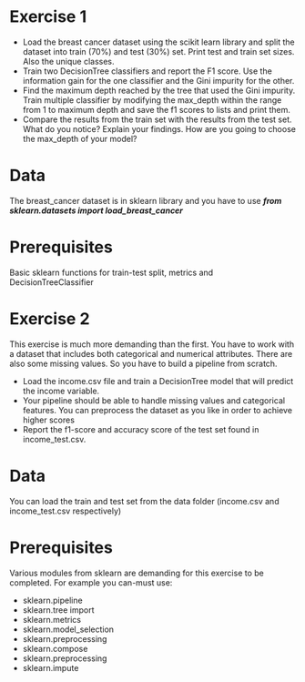 # Exercise 1

* Load the breast cancer dataset using the scikit learn library and split the dataset into train (70%) and test (30%) set. Print test and train set sizes. Also the unique classes.
* Train two DecisionTree classifiers and report the F1 score. Use the information gain for the one classifier and the Gini impurity for the other.
* Find the maximum depth reached by the tree that used the Gini impurity. Train multiple classifier by modifying the max_depth within the range from 1 to maximum depth and save the f1 scores to lists and print them.
* Compare the results from the train set with the results from the test set. What do you notice? Explain your findings. How are you going to choose the max_depth of your model?


# Data

The breast_cancer dataset is in sklearn library and you have to use  ***from sklearn.datasets import load_breast_cancer***


# Prerequisites

Basic sklearn functions for train-test split, metrics and DecisionTreeClassifier

# Exercise 2
This exercise is much more demanding than the first. You have to work with a dataset that includes both categorical and numerical attributes. There are also some missing values. So you have to build a pipeline from scratch.
* Load the income.csv file and train a DecisionTree model that will predict the income variable.
* Your pipeline should be able to handle missing values and categorical features. You can preprocess the dataset as you like in order to achieve higher scores
* Report the f1-score and accuracy score of the test set found in income_test.csv. 


# Data

You can load the train and test set from the data folder (income.csv and income_test.csv respectively)


# Prerequisites
Various modules from sklearn are demanding for this exercise to be completed. For example you can-must use: 
* sklearn.pipeline
* sklearn.tree import
* sklearn.metrics
* sklearn.model_selection
* sklearn.preprocessing
* sklearn.compose
* sklearn.preprocessing
* sklearn.impute